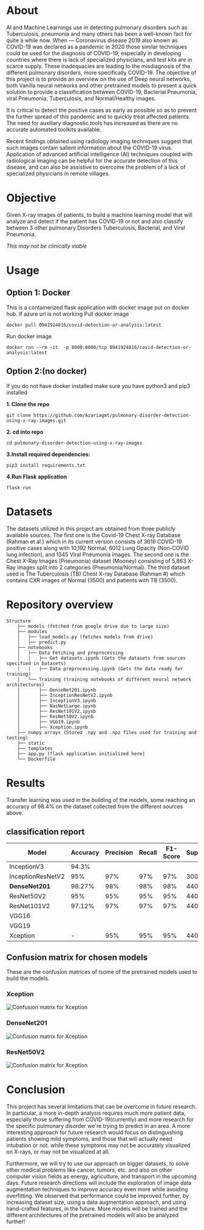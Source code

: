 # About
AI and Machine Learnings use in detecting pulmonary disorders such as Tuberculosis, pneumonia and many others has been a well-known fact for quite a while now. When — Coronavirus disease 2019 also known as COVID-19 was declared as a pandemic in 2020 those similar techniques could be used for the diagnosis of COVID-19, especially in developing countries where there is lack of specialized physicians, and test kits are in scarce supply. These inadequacies are leading to the misdiagnosis of the different pulmonary disorders, more specifically COVID-19. The objective of this project is to provide an overview on the use of Deep neural networks, both Vanilla neural networks and other pretrained models to present a quick solution to provide a classification between COVID-19, Bacterial Pneumonia, viral Pneumonia, Tuberculosis, and Normal/Healthy images.

It is critical to detect the positive cases as early as possible so as to prevent the further spread of this pandemic and to quickly treat affected patients. The need for auxiliary diagnostic tools has increased as there are no accurate automated toolkits available. 

Recent findings obtained using radiology imaging techniques suggest that such images contain salient information about the COVID-19 virus. Application of advanced artificial intelligence (AI) techniques coupled with radiological imaging can be helpful for the accurate detection of this disease, and can also be assistive to overcome the problem of a lack of specialized physicians in remote villages. 

# Objective
Given X-ray images of patients, to build a machine learning model that will analyze and detect if the patient has COVID-19 or not and also classify between 3 other pulmonary Disorders Tuberculosis, Bacterial, and Viral Pneumonia.

*This may not be clinically viable*

# Usage
## Option 1: Docker
This is a containerized flask application with docker image put on docker hub. If azure url is not working 
Pull docker image
```
docker pull 0941924816/covid-detection-or-analysis:latest
```
Run docker image
```
docker run --rm -it  -p 8000:8000/tcp 0941924816/covid-detection-or-analysis:latest
```

## Option 2:(no docker)
If you do not have docker installed make sure you have python3 and pip3 installed
<br>

**1. Clone the repo**
```
git clone https://github.com/Azariagmt/pulmonary-disorder-detection-using-x-ray-images.git
```
**2. cd into repo**
```
cd pulmonary-disorder-detection-using-x-ray-images
```
**3.Install required dependencies:**
```
pip3 install requirements.txt
```
**4.Run Flask application**
```
flask run
```

# Datasets
The datasets utilized in this project are obtained from three publicly available sources. The first one is the Covid-19 Chest X-ray Database (Rahman et al.) which in its current version consists of 3616 COVID-19 positive cases along with 10,192 Normal, 6012 Lung Opacity (Non-COVID lung infection), and 1345 Viral Pneumonia images. The second one is the Chest X-Ray Images (Pneumonia) dataset (Mooney) consisting of 5,863 X-Ray images split into 2 categories (Pneumonia/Normal). The third dataset used is The Tuberculosis (TB) Chest X-ray Database (Rahman #) which contains CXR images of Normal (3500) and patients with TB (3500).

# Repository overview
    Structure
        ├── models (fetched from google drive due to large size)
        ├── modules	
        │   ├── load_models.py (fetches models from drive)
        │   ├── predict.py
        ├── notebooks	
        │   ├── Data Fetching and preprocessing
        │   |   ├── Get datasets.ipynb (Gets the datasets from sources specified in Datasets)
        │   |   ├── Data preprocessing.ipynb (Gets the data ready for training)
        |   └── Training (training notebooks of different neural network architectures)
        │       ├── DenseNet201.ipynb
        │       ├── InceptionResNetV2.ipynb
        │       ├── InceptionV3.ipynb
        │       ├── NasNetLarge.ipynb
        │       ├── ResNet101V2.ipynb
        │       ├── ResNet50V2.ipynb
        │       ├── VGG19.ipynb
        │       ├── Xception.ipynb
        ├── numpy arrays (Stored .npy and .npz files used for training and testing)
        ├── static
        ├── templates
        ├── app.py (flask application initialized here)
        └── Dockerfile


# Results
Transfer learning was used in the building of the models, some reaching an accuracy of 98.4% on the dataset collected from the different sources above.
## classification report
| Model             |Accuracy        |  Precision   |  Recall  | F1-Score   |  Support  |
| --------          | -------------- |------------- |--------- | ---------- | ----------|
| InceptionV3       |     94.3%      |
| InceptionResNetV2 |     95%        |      97%     |    97%   |     97%    |    300    |
| <b>DenseNet201    |    98.27%      |      98%     |    98%   |     98%    |    4404   |
| ResNet50V2        |     95%        |      95%     |    95%   |     95%    |    4404   |
| ResNet101V2       |     97.12%     |      97%     |    97%   |     97%    |    4404   |
| VGG16             | 
| VGG19             |
| Xception          |      -         |      95%     |    95%   |     95%    |    4404   |

## Confusion matrix for chosen models
These are the confusion matrices of tsome of the pretrained models used to build the models.
### Xception
![Confusion matrix for Xception](static/readme%20assets/confusion-matrix-Xception.png)
### DenseNet201
![Confusion matrix for Xception](static/readme%20assets/confusion-matrix-DenseNet.png)
### ResNet50V2
![Confusion matrix for Xception](static/readme%20assets/confusion-matrix-ResNet50V2.png)

# Conclusion
This project has several limitations that can be overcome in future research. In particular, a more in-depth analysis requires much more patient data, especially those suffering from COVID-19(currently) and more research for the specific pulmonary disorder we're trying to predict in an area. A more interesting approach for future research would focus on distinguishing patients showing mild symptoms, and those that will actually need intubation or not. while these symptoms may not be accurately visualized on X-rays, or may not be visualized at all.

Furthermore, we will try to use our approach on bigger datasets, to solve other medical problems like cancer, tumors, etc. and also on other computer vision fields as energy, agriculture, and transport in the upcoming days. Future research directions will include the exploration of image data augmentation techniques to improve accuracy even more while avoiding overfitting. We observed that performance could be improved further, by increasing dataset size, using a data augmentation approach, and using hand-crafted features, in the future. More models will be trained and the different architectures of the pretrained models will also be analyzed further!
